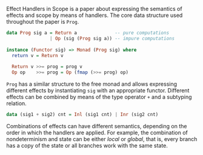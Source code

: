 Effect Handlers in Scope is a paper about expressing the semantics of effects and
scope by means of handlers. The core data structure used throughout the paper is
`Prog`.

```Haskell
data Prog sig a = Return a              -- pure computations 
                | Op (sig (Prog sig a)) -- impure computations
                
instance (Functor sig) => Monad (Prog sig) where
  return v = Return v
  
  Return v >>= prog = prog v
  Op op    >>= prog = Op (fmap (>>= prog) op)
```

`Prog` has a similar structure to the free monad and allows expressing different
effects by instantiating `sig` with an appropriate functor. Different effects
can be combined by means of the type operator `+` and a subtyping relation.

```Haskell
data (sig1 + sig2) cnt = Inl (sig1 cnt) | Inr (sig2 cnt)
```

Combinations of effects can have different semantics, depending on the order in which
the handlers are applied. For example, the combination of nondeterminism and state
can be either *local* or *global*, that is, every branch has a copy of the state or
all branches work with the same state.
